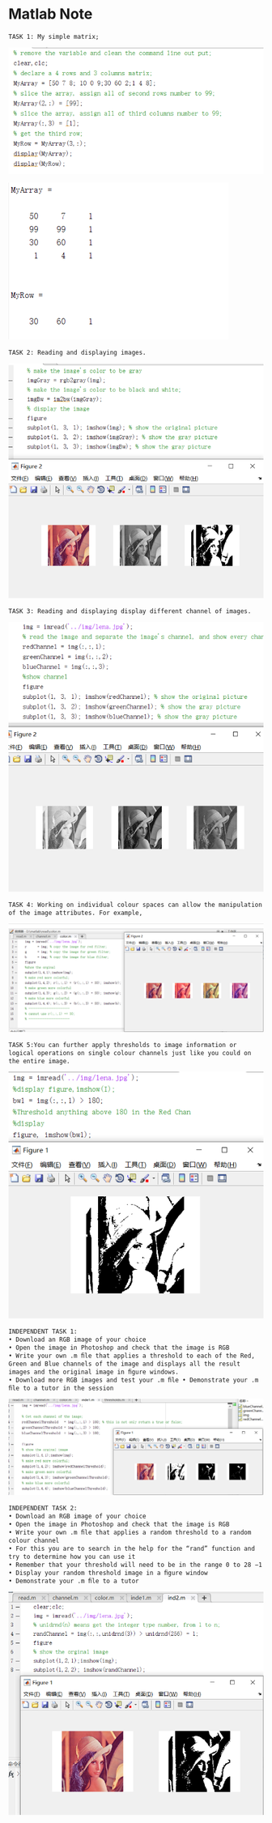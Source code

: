 # Matlab Note

	TASK 1: My simple matrix;

![task](src/weak2/task1.png)

![task](src/weak2/task1.1.png)

	TASK 2: Reading and displaying images.

![task](src/weak2/task2.png)

	TASK 3: Reading and displaying display different channel of images.

![task](src/weak2/task3.png)

	TASK 4: Working on individual colour spaces can allow the manipulation of the image attributes. For example, 

![task](src/weak2/task4.png)

	TASK 5:You can further apply thresholds to image information or logical operations on single colour channels just like you could on the entire image. 

![task](src/weak2/task5.png)

	INDEPENDENT TASK 1:
	• Download an RGB image of your choice 
	• Open the image in Photoshop and check that the image is RGB 
	• Write your own .m ﬁle that applies a threshold to each of the Red, Green and Blue channels of the image and displays all the result images and the original image in ﬁgure windows. 
	• Download more RGB images and test your .m ﬁle • Demonstrate your .m ﬁle to a tutor in the session

![task](src/weak2/ind1.png)

	INDEPENDENT TASK 2: 
	• Download an RGB image of your choice 
	• Open the image in Photoshop and check that the image is RGB 
	• Write your own .m ﬁle that applies a random threshold to a random colour channel 
	• For this you are to search in the help for the “rand” function and try to determine how you can use it
	• Remember that your threshold will need to be in the range 0 to 28 −1 
	• Display your random threshold image in a ﬁgure window 
	• Demonstrate your .m ﬁle to a tutor

![task](src/weak2/ind2.png)